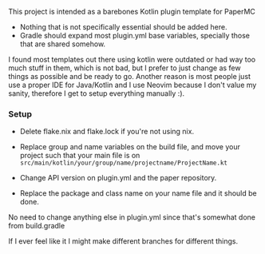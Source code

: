 This project is intended as a barebones Kotlin plugin template for PaperMC
- Nothing that is not specifically essential should be added here.
- Gradle should expand most plugin.yml base variables, specially those that are shared somehow.

I found most templates out there using kotlin were outdated or had way too much stuff in them,
which is not bad, but I prefer to just change as few things as possible and be ready to go.
Another reason is most people just use a proper IDE for Java/Kotlin and I use Neovim because
I don't value my sanity, therefore I get to setup everything manually :).

### Setup
- Delete flake.nix and flake.lock if you're not using nix.

- Replace group and name variables on the build file, and move your project such that
your main file is on `src/main/kotlin/your/group/name/projectname/ProjectName.kt`

- Change API version on plugin.yml and the paper repository.

- Replace the package and class name on your name file and it should be done.

No need to change anything else in plugin.yml since that's somewhat done from build.gradle

If I ever feel like it I might make different branches for different things.
